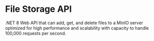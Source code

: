 # File Storage API
.NET 8 Web API that can add, get, and delete files to a MinIO server optimized for high performance and scalability with capacity to handle 100,000 requests per second.
